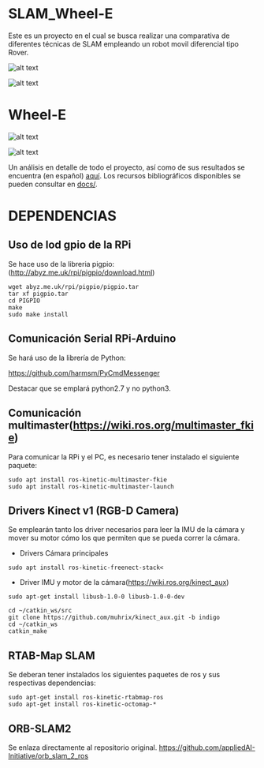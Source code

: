 # SLAM_Wheel-E
Este es un proyecto en el cual se busca realizar una comparativa de diferentes técnicas de SLAM empleando un robot movil diferencial tipo Rover.

![alt text](/docs/latex/images/slam/bag1_rtabmapbonito.jpg "RTABmap")

![alt text](/docs/latex/images/slam/bag3_orb_map.jpg "ORB")

# Wheel-E 
![alt text](/docs/latex/images/hw/wheele_esquema.png "wheele_esquema")

![alt text](/docs/latex/images/wheele_real.jpg "wheele")

Un análisis en detalle de todo el proyecto, así como de sus resultados se encuentra (en español) [aquí](doc.md). Los recursos bibliográficos disponibles se pueden consultar en [docs/](SLAM_Wheel-E/docs/). 

# DEPENDENCIAS
## Uso de lod gpio de la RPi
Se hace uso de la libreria pigpio:(http://abyz.me.uk/rpi/pigpio/download.html)

```
wget abyz.me.uk/rpi/pigpio/pigpio.tar
tar xf pigpio.tar
cd PIGPIO
make
sudo make install
```

## Comunicación Serial RPi-Arduino
Se hará uso de la librería de Python:

https://github.com/harmsm/PyCmdMessenger

Destacar que se emplará python2.7 y no python3.

## Comunicación multimaster(https://wiki.ros.org/multimaster_fkie)
Para comunicar la RPi y el PC, es necesario tener instalado el siguiente paquete:

```
sudo apt install ros-kinetic-multimaster-fkie
sudo apt install ros-kinetic-multimaster-launch
```

## Drivers Kinect v1 (RGB-D Camera)
Se emplearán tanto los driver necesarios para leer la IMU de la cámara y mover su motor cómo los que permiten que se pueda correr la cámara.

 - Drivers Cámara principales
```
sudo apt install ros-kinetic-freenect-stack<
```

 - Driver IMU y motor de la cámara(https://wiki.ros.org/kinect_aux)
```
sudo apt-get install libusb-1.0-0 libusb-1.0-0-dev
```
```
cd ~/catkin_ws/src
git clone https://github.com/muhrix/kinect_aux.git -b indigo
cd ~/catkin_ws
catkin_make
```

## RTAB-Map SLAM
Se deberan tener instalados los siguientes paquetes de ros y sus respectivas dependencias:
```
sudo apt-get install ros-kinetic-rtabmap-ros
sudo apt-get install ros-kinetic-octomap-*

```

## ORB-SLAM2
Se enlaza directamente al repositorio original.
https://github.com/appliedAI-Initiative/orb_slam_2_ros

